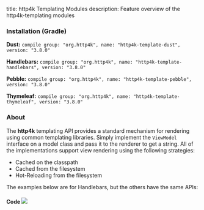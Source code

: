 title: http4k Templating Modules
description: Feature overview of the http4k-templating modules

### Installation (Gradle)
**Dust:** ```compile group: "org.http4k", name: "http4k-template-dust", version: "3.8.0"```

**Handlebars:** ```compile group: "org.http4k", name: "http4k-template-handlebars", version: "3.8.0"```

**Pebble:** ```compile group: "org.http4k", name: "http4k-template-pebble", version: "3.8.0"```

**Thymeleaf:** ```compile group: "org.http4k", name: "http4k-template-thymeleaf", version: "3.8.0"```

### About
The **http4k** templating API provides a standard mechanism for rendering using common templating libraries. Simply implement the `ViewModel` interface on a model class and pass it to the renderer to get a string. All of the implementations support view rendering using the following strategies:

* Cached on the classpath
* Cached from the filesystem
* Hot-Reloading from the filesystem

The examples below are for Handlebars, but the others have the same APIs:

#### Code  [<img class="octocat" src="/img/octocat-32.png"/>](https://github.com/http4k/http4k/blob/master/src/docs/guide/modules/templating/example.kt)

 <script src="https://gist-it.appspot.com/https://github.com/http4k/http4k/blob/master/src/docs/guide/modules/templating/example.kt"></script>
